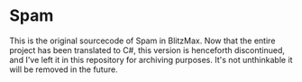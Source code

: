 # Spam

This is the original sourcecode of Spam in BlitzMax.
Now that the entire project has been translated to C#, this version is henceforth discontinued, and I've left it in this repository for archiving purposes. It's not unthinkable it will be removed in the future.
